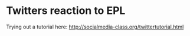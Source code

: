
# Twitters reaction to EPL

Trying out a tutorial here: http://socialmedia-class.org/twittertutorial.html
